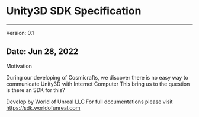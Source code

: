 # Unity3D SDK Specification
----------------------------
Version: 0.1

Date: Jun 28, 2022
----------------------------
Motivation

During our developing of Cosmicrafts, we discover there is no easy way to communicate Unity3D with Internet Computer
This bring us to the question is there an SDK for this? 


Develop by World of Unreal LLC
For full documentations please visit https://sdk.worldofunreal.com
